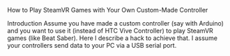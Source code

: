 How to Play SteamVR Games with Your Own Custom-Made Controller

Introduction
Assume you have made a custom controller (say with Arduino) and you want to use it (instead of HTC Vive Controller) to play SteamVR games (like Beat Saber). Here I describe a hack to achieve that. I assume your controllers send data to your PC via a USB serial port. 
